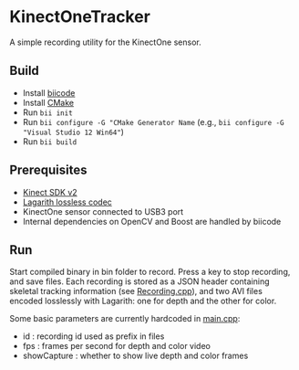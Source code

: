 # KinectOneTracker
A simple recording utility for the KinectOne sensor.

## Build
- Install [biicode](www.biicode.org)
- Install [CMake](www.cmake.org)
- Run `bii init`
- Run `bii configure -G "CMake Generator Name` (e.g., `bii configure -G "Visual Studio 12 Win64"`)
- Run `bii build`

## Prerequisites
- [Kinect SDK v2](https://www.microsoft.com/en-us/kinectforwindows/develop/)
- [Lagarith lossless codec](http://lags.leetcode.net/codec.html)
- KinectOne sensor connected to USB3 port
- Internal dependencies on OpenCV and Boost are handled by biicode

## Run

Start compiled binary in bin folder to record.  Press a key to stop recording, and save files.  Each recording is stored as a JSON header containing skeletal tracking information (see [Recording.cpp](KinectOneTracker/Recording.cpp)), and two AVI files encoded losslessly with Lagarith: one for depth and the other for color.

Some basic parameters are currently hardcoded in [main.cpp](KinectOneTracker/main.cpp#L21):
- id : recording id used as prefix in files
- fps : frames per second for depth and color video
- showCapture : whether to show live depth and color frames
